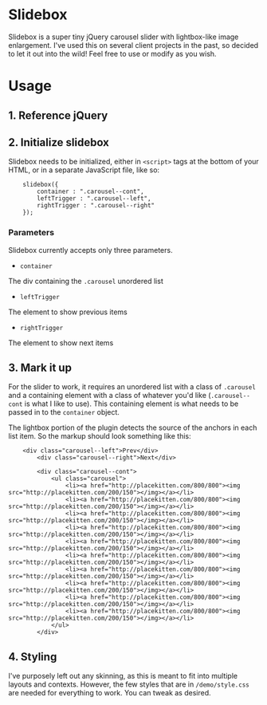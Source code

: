 Slidebox
========

Slidebox is a super tiny jQuery carousel slider with lightbox-like image enlargement. I've used this on several client projects in the past, so decided to let it out into the wild! Feel free to use or modify as you wish.


Usage
========

## 1. Reference jQuery

## 2. Initialize slidebox

Slidebox needs to be initialized, either in ```<script>``` tags at the bottom of your HTML, or in a separate JavaScript file, like so:

		slidebox({
            container : ".carousel--cont",
            leftTrigger : ".carousel--left",
            rightTrigger : ".carousel--right"
        });

### Parameters

Slidebox currently accepts only three parameters.

- ```container```

The div containing the ```.carousel``` unordered list

- ```leftTrigger```

The element to show previous items

- ```rightTrigger```

The element to show next items

## 3. Mark it up

For the slider to work, it requires an unordered list with a class of ```.carousel``` and a containing element with a class of whatever you'd like (```.carousel--cont``` is what I like to use). This containing element is what needs to be passed in to the ```container``` object.

The lightbox portion of the plugin detects the source of the anchors in each list item. So the markup should look something like this:

		<div class="carousel--left">Prev</div>
	        <div class="carousel--right">Next</div>
	        
	        <div class="carousel--cont">
	            <ul class="carousel">
	                <li><a href="http://placekitten.com/800/800"><img src="http://placekitten.com/200/150"></img></a></li>
	                <li><a href="http://placekitten.com/800/800"><img src="http://placekitten.com/200/150"></img></a></li>
	                <li><a href="http://placekitten.com/800/800"><img src="http://placekitten.com/200/150"></img></a></li>
	                <li><a href="http://placekitten.com/800/800"><img src="http://placekitten.com/200/150"></img></a></li>
	                <li><a href="http://placekitten.com/800/800"><img src="http://placekitten.com/200/150"></img></a></li>
	                <li><a href="http://placekitten.com/800/800"><img src="http://placekitten.com/200/150"></img></a></li>
	                <li><a href="http://placekitten.com/800/800"><img src="http://placekitten.com/200/150"></img></a></li>
	                <li><a href="http://placekitten.com/800/800"><img src="http://placekitten.com/200/150"></img></a></li>
	                <li><a href="http://placekitten.com/800/800"><img src="http://placekitten.com/200/150"></img></a></li>
	                <li><a href="http://placekitten.com/800/800"><img src="http://placekitten.com/200/150"></img></a></li>
	            </ul>
	        </div>

## 4. Styling

I've purposely left out any skinning, as this is meant to fit into multiple layouts and contexts. However, the few styles that are in ```/demo/style.css``` are needed for everything to work. You can tweak as desired.